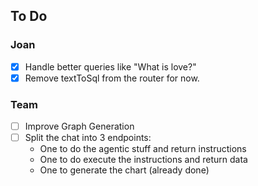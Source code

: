 

## To Do

### Joan
- [x] Handle better queries like "What is love?"
- [x] Remove textToSql from the router for now.

### Team
- [ ] Improve Graph Generation
- [ ] Split the chat into 3 endpoints:
  - One to do the agentic stuff and return instructions
  - One to do execute the instructions and return data
  - One to generate the chart (already done)



